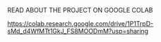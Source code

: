 READ ABOUT THE PROJECT ON GOOGLE COLAB

https://colab.research.google.com/drive/1P1TrpD-sMd_d4WfMTt1GkJ_FS8MOODmM?usp=sharing
